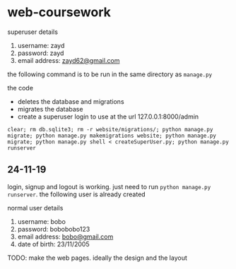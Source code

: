# web-coursework

superuser details
1. username: zayd
2. password: zayd
3. email address: zayd62@gmail.com


the following command is to be run in the same directory as `manage.py`

the code
- deletes the database and migrations
- migrates the database
- create a superuser login to use at the url 127.0.0.1:8000/admin

`clear; rm db.sqlite3; rm -r website/migrations/; python manage.py migrate; python manage.py makemigrations website; python manage.py migrate; python manage.py shell < createSuperUser.py; python manage.py runserver`

<!-- ```python
from django.contrib.auth.models import User
from website import models
import datetime

user = User()
user.username = 'zayd'
user.set_password('zayd)
user.email = 'zayd@test.com'
user.is_staff = True
user.is_admin = True

profile = models.Profile()
profile.birth_date = datetime.date.fromisoformat(str("1997-09-23"))
profile.user = user

user.save()
profile.save()
``` -->
## 24-11-19

login, signup and logout is working. just need to run `python manage.py runserver`. the following user is already created 

normal user details
1. username: bobo
2. password: bobobobo123
3. email address: bobo@gmail.com
4. date of birth: 23/11/2005

TODO: make the web pages. ideally the design and the layout 

